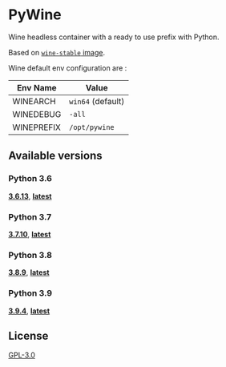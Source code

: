 # PyWine

Wine headless container with a ready to use prefix with Python.

Based on [`wine-stable` image](base-image-url).

Wine default env configuration are :

| Env Name | Value |
|-|-|
| WINEARCH | `win64` (default) |
| WINEDEBUG | `-all` |
| WINEPREFIX | `/opt/pywine` |

## Available versions

### Python 3.6

**[3.6.13](https://github.com/orgs/materya/packages/container/pywine-3.6/3.6.13)**,
**[latest](https://github.com/orgs/materya/packages/container/pywine-3.6/latest)**

### Python 3.7

**[3.7.10](https://github.com/orgs/materya/packages/container/pywine-3.7/3.7.10)**,
**[latest](https://github.com/orgs/materya/packages/container/pywine-3.7/latest)**

### Python 3.8

**[3.8.9](https://github.com/orgs/materya/packages/container/pywine-3.8/3.8.9)**,
**[latest](https://github.com/orgs/materya/packages/container/pywine-3.8/latest)**

### Python 3.9

**[3.9.4](https://github.com/orgs/materya/packages/container/pywine-3.9/3.9.4)**,
**[latest](https://github.com/orgs/materya/packages/container/pywine-3.9/latest)**


## License

[GPL-3.0](LICENSE)

[base-image-url]: https://github.com/orgs/materya/packages/container/package/wine-stable
